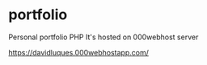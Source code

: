 # portfolio
Personal portfolio PHP
 It's hosted on 000webhost server

 https://davidluques.000webhostapp.com/ 
